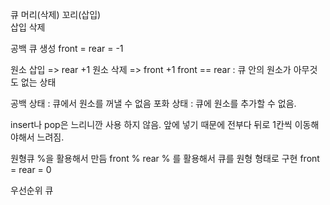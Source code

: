 큐
머리(삭제) 꼬리(삽입)  
삽입 삭제

공백 큐 생성
front = rear = -1

원소 삽입 => rear +1
원소 삭제 => front +1
front == rear : 큐 안의 원소가 아무것도 없는 상태

공백 상태 : 큐에서 원소를 꺼낼 수 없음
포화 상태 : 큐에 원소를 추가할 수 없음.

insert나 pop은 느리니깐 사용 하지 않음.
앞에 넣기 때문에 전부다 뒤로 1칸씩 이동해야해서 느려짐.

원형큐
%을 활용해서 만듬
front %
rear %
를 활용해서 큐를 원형 형태로 구현
front = rear = 0

우선순위 큐
